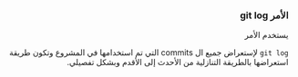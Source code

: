 



### <div dir=rtl>الأمر git log<dir>

<div dir=rtl>
يستخدم الأمر
  
``
git log
`` لإستعراض جميع ال commits التي تم استخدامها في المشروع وتكون  طريقة استعراضها بالطريقة التنازلية من الأحدث إلى الأقدم وبشكل تفصيلي.

<div>

